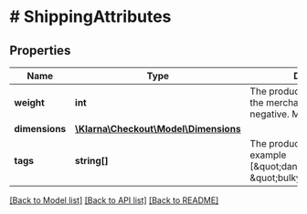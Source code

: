 # # ShippingAttributes

## Properties

Name | Type | Description | Notes
------------ | ------------- | ------------- | -------------
**weight** | **int** | The product&#39;s weight as used in the merchant&#39;s webshop. Non-negative. Measured in grams. | [optional]
**dimensions** | [**\Klarna\Checkout\Model\Dimensions**](Dimensions.md) |  | [optional]
**tags** | **string[]** | The product&#39;s extra features, example [\&quot;dangerous_goods\&quot;, \&quot;bulky\&quot;] | [optional]

[[Back to Model list]](../../README.md#models) [[Back to API list]](../../README.md#endpoints) [[Back to README]](../../README.md)
